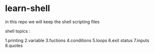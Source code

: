 # learn-shell

in this repo we will keep the shell scripting files


shell topics :

1.printing
2.variable
3.fuctions
4.conditions
5.loops
6.exit status
7.inputs
8.quotes

##
